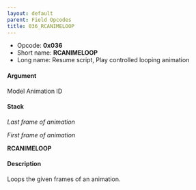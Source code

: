 ```yaml
---
layout: default
parent: Field Opcodes
title: 036_RCANIMELOOP
---
```


-   Opcode: **0x036**
-   Short name: **RCANIMELOOP**
-   Long name: Resume script, Play controlled looping animation

#### Argument

Model Animation ID

#### Stack

  
*Last frame of animation*

*First frame of animation*

**RCANIMELOOP**

#### Description

Loops the given frames of an animation.
